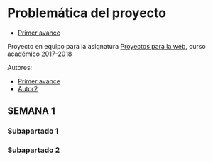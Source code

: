 # Problemática del proyecto
- [Primer avance](https://es.wix.com/website/builder?referral=split%20page#!/builder/story/b082c7e1-3f74-400a-8e70-bbd511dea261:f010c683-78ce-4ffb-a330-8afa9ebfdc3a/section-media-edit/1.124/)

Proyecto en equipo para la asignatura [Proyectos para la web](https://github.com/DeustoPWEB/pweb2017/issues), curso académico 2017-2018

Autores: 
- [Primer avance](https://es.wix.com/website/builder?referral=split%20page#!/builder/story/b082c7e1-3f74-400a-8e70-bbd511dea261:f010c683-78ce-4ffb-a330-8afa9ebfdc3a/section-media-edit/1.124/)
- [Autor2](link)

## SEMANA 1

### Subapartado 1

### Subapartado 2
